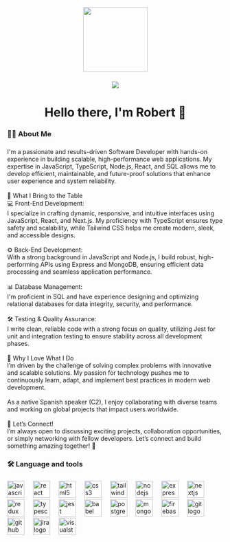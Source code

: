 <div align="center">
  <img height="150" src="https://i.postimg.cc/Z5tWhc8p/Salar-uyuni-200701.jpg"  />
</div>

###



###

<div align="center">
  <img src="https://visitor-badge.laobi.icu/badge?page_id=RobertB618.RobertB618&"  />
</div>

###

<h1 align="center">Hello there, I'm Robert 👋</h1>

###

<h3 align="left">👩‍💻  About Me</h3>

###

<p align="left">I'm a passionate and results-driven Software Developer with hands-on experience in building scalable, high-performance web applications. My expertise in JavaScript, TypeScript, Node.js, React, and SQL allows me to develop efficient, maintainable, and future-proof solutions that enhance user experience and system reliability.<br><br>🔹 What I Bring to the Table<br>💻 Front-End Development:<br>I specialize in crafting dynamic, responsive, and intuitive interfaces using JavaScript, React, and Next.js. My proficiency with TypeScript ensures type safety and scalability, while Tailwind CSS helps me create modern, sleek, and accessible designs.<br><br>⚙️ Back-End Development:<br>With a strong background in JavaScript and Node.js, I build robust, high-performing APIs using Express and MongoDB, ensuring efficient data processing and seamless application performance.<br><br>📊 Database Management:<br>I'm proficient in SQL and have experience designing and optimizing relational databases for data integrity, security, and performance.<br><br>🛠 Testing & Quality Assurance:<br>I write clean, reliable code with a strong focus on quality, utilizing Jest for unit and integration testing to ensure stability across all development phases.<br><br>🔹 Why I Love What I Do<br>I’m driven by the challenge of solving complex problems with innovative and scalable solutions. My passion for technology pushes me to continuously learn, adapt, and implement best practices in modern web development.<br><br>As a native Spanish speaker (C2), I enjoy collaborating with diverse teams and working on global projects that impact users worldwide.<br><br>🔹 Let’s Connect!<br>I’m always open to discussing exciting projects, collaboration opportunities, or simply networking with fellow developers. Let’s connect and build something amazing together! 🚀</p>

###

<h3 align="left">🛠 Language and tools</h3>

###

<div align="left">
  <img src="https://cdn.jsdelivr.net/gh/devicons/devicon/icons/javascript/javascript-original.svg" height="40" alt="javascript logo"  />
  <img width="12" />
  <img src="https://cdn.jsdelivr.net/gh/devicons/devicon/icons/react/react-original.svg" height="40" alt="react logo"  />
  <img width="12" />
  <img src="https://cdn.jsdelivr.net/gh/devicons/devicon/icons/html5/html5-original.svg" height="40" alt="html5 logo"  />
  <img width="12" />
  <img src="https://cdn.jsdelivr.net/gh/devicons/devicon/icons/css3/css3-original.svg" height="40" alt="css3 logo"  />
  <img width="12" />
  <img src="https://cdn.jsdelivr.net/gh/devicons/devicon/icons/tailwindcss/tailwindcss-original-wordmark.svg" height="40" alt="tailwindcss logo"  />
  <img width="12" />
  <img src="https://cdn.jsdelivr.net/gh/devicons/devicon/icons/nodejs/nodejs-original.svg" height="40" alt="nodejs logo"  />
  <img width="12" />
  <img src="https://cdn.jsdelivr.net/gh/devicons/devicon/icons/express/express-original.svg" height="40" alt="express logo"  />
  <img width="12" />
  <img src="https://cdn.jsdelivr.net/gh/devicons/devicon/icons/nextjs/nextjs-original.svg" height="40" alt="nextjs logo"  />
  <img width="12" />
  <img src="https://cdn.jsdelivr.net/gh/devicons/devicon/icons/redux/redux-original.svg" height="40" alt="redux logo"  />
  <img width="12" />
  <img src="https://cdn.jsdelivr.net/gh/devicons/devicon/icons/typescript/typescript-original.svg" height="40" alt="typescript logo"  />
  <img width="12" />
  <img src="https://cdn.jsdelivr.net/gh/devicons/devicon/icons/jest/jest-plain.svg" height="40" alt="jest logo"  />
  <img width="12" />
  <img src="https://cdn.jsdelivr.net/gh/devicons/devicon/icons/babel/babel-original.svg" height="40" alt="babel logo"  />
  <img width="12" />
  <img src="https://cdn.jsdelivr.net/gh/devicons/devicon/icons/postgresql/postgresql-original.svg" height="40" alt="postgresql logo"  />
  <img width="12" />
  <img src="https://cdn.jsdelivr.net/gh/devicons/devicon/icons/mongodb/mongodb-original.svg" height="40" alt="mongodb logo"  />
  <img width="12" />
  <img src="https://cdn.jsdelivr.net/gh/devicons/devicon/icons/firebase/firebase-plain.svg" height="40" alt="firebase logo"  />
  <img width="12" />
  <img src="https://cdn.jsdelivr.net/gh/devicons/devicon/icons/git/git-original.svg" height="40" alt="git logo"  />
  <img width="12" />
  <img src="https://cdn.jsdelivr.net/gh/devicons/devicon/icons/github/github-original.svg" height="40" alt="github logo"  />
  <img width="12" />
  <img src="https://cdn.jsdelivr.net/gh/devicons/devicon/icons/jira/jira-original.svg" height="40" alt="jira logo"  />
  <img width="12" />
  <img src="https://cdn.jsdelivr.net/gh/devicons/devicon/icons/visualstudio/visualstudio-plain.svg" height="40" alt="visualstudio logo"  />
</div>

###
